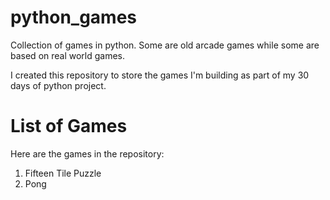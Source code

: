 python_games
============

Collection of games in python. Some are old arcade games while some are based on real world games.

I created this repository to store the games I'm building as part of my 30 days of python project.

List of Games
=============

Here are the games in the repository:

1. Fifteen Tile Puzzle
2. Pong
